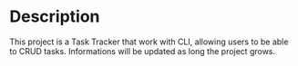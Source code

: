# Description

This project is a Task Tracker that work with CLI, allowing users to be able to CRUD tasks. Informations will be updated as long the project grows.